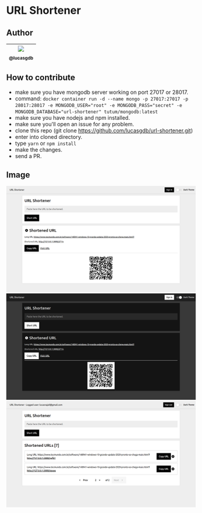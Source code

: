 # URL Shortener

## Author

| [<img src="https://avatars3.githubusercontent.com/u/13838273?v=3&s=115"><br><sub>@lucasgdb</sub>](https://github.com/lucasgdb) |
| :------------------------------------------------------------------------------------------------------------------------------: |


## How to contribute

-   make sure you have mongodb server working on port 27017 or 28017.
-   command: `docker container run -d --name mongo -p 27017:27017 -p 28017:28017 -e MONGODB_USER="root" -e MONGODB_PASS="secret" -e MONGODB_DATABASE="url-shortener" tutum/mongodb:latest`
-   make sure you have nodejs and npm installed.
-   make sure you'll open an issue for any problem.
-   clone this repo (git clone https://github.com/lucasgdb/url-shortener.git)
-   enter into cloned directory.
-   type `yarn` or `npm install`
-   make the changes.
-   send a PR.

## Image

![](images/url-shortener-light.png)
![](images/url-shortener-dark.png)
![](images/url-shortener-logged.png)
